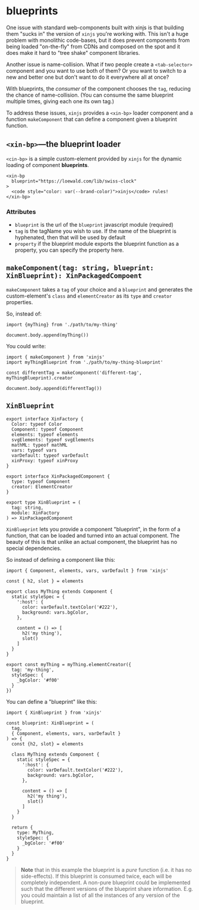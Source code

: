 # blueprints

One issue with standard web-components built with xinjs is that building them
"sucks in" the version of `xinjs` you're working with. This isn't a huge problem
with monolithic code-bases, but it does prevent components from being loaded
"on-the-fly" from CDNs and composed on the spot and it does make it hard to
"tree shake" component libraries.

Another issue is name-collision. What if two people create a `<tab-selector>` component
and you want to use both of them? Or you want to switch to a new and better one but
don't want to do it everywhere all at once?

With blueprints, the *consumer* of the component chooses the `tag`, reducing the
chance of name-collision. (You can consume the same blueprint multiple times,
giving each one its own tag.)

To address these issues, `xinjs` provides a `<xin-bp>` loader component and
a function `makeComponent` that can define a component given a blueprint
function.

## `<xin-bp>`—the blueprint loader

`<cin-bp>` is a simple custom-element provided by `xinjs` for the dynamic loading
of component **blueprints**.

```
<xin-bp
  blueprint="https://loewald.com/lib/swiss-clock"
>
  <code style="color: var(--brand-color)">xinjs</code> rules!
</xin-bp>
```

### Attributes

- `blueprint` is the url of the `blueprint` javascript module (required)
- `tag` is the tagName you wish to use. If the name of the blueprint is
  hyphenated, then that will be used by default
- `property` if the blueprint module exports the blueprint function as
  a property, you can specify the property here.

## `makeComponent(tag: string, blueprint: XinBlueprint): XinPackagedCompoent`

`makeComponent` takes a `tag` of your choice and a `blueprint` and generates
the custom-element's `class` and `elementCreator` as its `type` and `creator`
properties.

So, instead of:

    import {myThing} from './path/to/my-thing'

    document.body.append(myThing())

You could write:

    import { makeComponent } from 'xinjs'
    import myThingBlueprint from './path/to/my-thing-blueprint'

    const differentTag = makeComponent('different-tag', myThingBlueprint).creator

    document.body.append(differentTag())

## `XinBlueprint`

    export interface XinFactory {
      Color: typeof Color
      Component: typeof Component
      elements: typeof elements
      svgElements: typeof svgElements
      mathML: typeof mathML
      vars: typeof vars
      varDefault: typeof varDefault
      xinProxy: typeof xinProxy
    }

    export interface XinPackagedComponent {
      type: typeof Component
      creator: ElementCreator
    }

    export type XinBlueprint = (
      tag: string,
      module: XinFactory
    ) => XinPackagedComponent

`XinBlueprint` lets you provide a component "blueprint", in the form of a function,
that can be loaded and turned into an actual component. The beauty of this is that
unlike an actual component, the blueprint has no special dependencies.

So instead of defining a component like this:

    import { Component, elements, vars, varDefault } from 'xinjs'

    const { h2, slot } = elements

    export class MyThing extends Component {
      static styleSpec = {
        ':host': {
          color: varDefault.textColor('#222'),
          background: vars.bgColor,
        },

        content = () => [
          h2('my thing'),
          slot()
        ]
      }
    }

    export const myThing = myThing.elementCreator({
      tag: 'my-thing',
      styleSpec: {
        _bgColor: '#f00'
      }
    })

You can define a "blueprint" like this:

    import { XinBlueprint } from 'xinjs'

    const blueprint: XinBlueprint = (
      tag,
      { Component, elements, vars, varDefault }
    ) => {
      const {h2, slot} = elements

      class MyThing extends Component {
        static styleSpec = {
          ':host': {
            color: varDefault.textColor('#222'),
            background: vars.bgColor,
          },

          content = () => [
            h2('my thing'),
            slot()
          ]
        }
      }

      return {
        type: MyThing,
        styleSpec: {
          _bgColor: '#f00'
        }
      }
    }

> **Note** that in this example the blueprint is a *pure* function (i.e. it has no side-effects).
> If this blueprint is consumed twice, each will be completely independent. A non-pure blueprint
> could be implemented such that the different versions of the blueprint share information.
> E.g. you could maintain a list of all the instances of any version of the blueprint.
